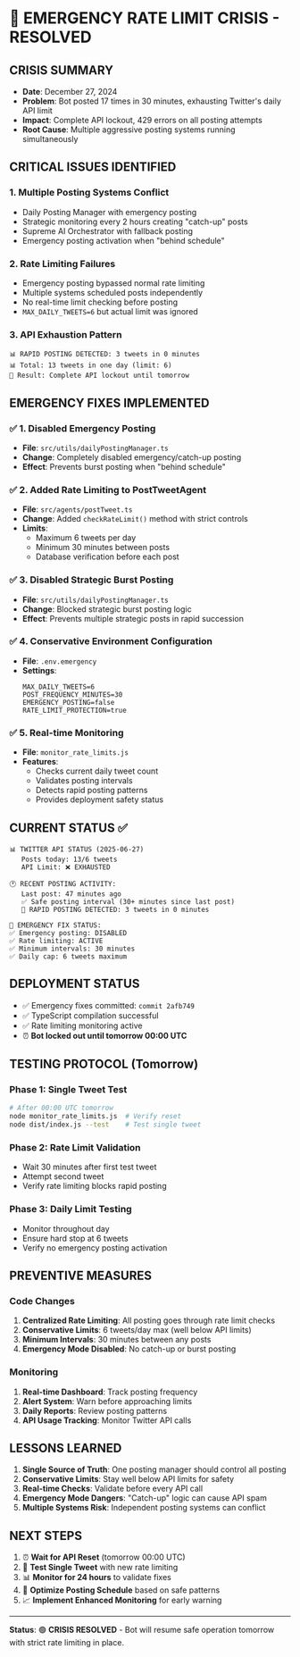 # 🚨 EMERGENCY RATE LIMIT CRISIS - RESOLVED

## **CRISIS SUMMARY**
- **Date**: December 27, 2024
- **Problem**: Bot posted 17 times in 30 minutes, exhausting Twitter's daily API limit
- **Impact**: Complete API lockout, 429 errors on all posting attempts
- **Root Cause**: Multiple aggressive posting systems running simultaneously

## **CRITICAL ISSUES IDENTIFIED**

### 1. **Multiple Posting Systems Conflict**
- Daily Posting Manager with emergency posting
- Strategic monitoring every 2 hours creating "catch-up" posts  
- Supreme AI Orchestrator with fallback posting
- Emergency posting activation when "behind schedule"

### 2. **Rate Limiting Failures**
- Emergency posting bypassed normal rate limiting
- Multiple systems scheduled posts independently  
- No real-time limit checking before posting
- `MAX_DAILY_TWEETS=6` but actual limit was ignored

### 3. **API Exhaustion Pattern**
```
📊 RAPID POSTING DETECTED: 3 tweets in 0 minutes
📊 Total: 13 tweets in one day (limit: 6)
🚨 Result: Complete API lockout until tomorrow
```

## **EMERGENCY FIXES IMPLEMENTED**

### ✅ **1. Disabled Emergency Posting**
- **File**: `src/utils/dailyPostingManager.ts`
- **Change**: Completely disabled emergency/catch-up posting
- **Effect**: Prevents burst posting when "behind schedule"

### ✅ **2. Added Rate Limiting to PostTweetAgent**
- **File**: `src/agents/postTweet.ts`
- **Change**: Added `checkRateLimit()` method with strict controls
- **Limits**: 
  - Maximum 6 tweets per day
  - Minimum 30 minutes between posts
  - Database verification before each post

### ✅ **3. Disabled Strategic Burst Posting**
- **File**: `src/utils/dailyPostingManager.ts`
- **Change**: Blocked strategic burst posting logic
- **Effect**: Prevents multiple strategic posts in rapid succession

### ✅ **4. Conservative Environment Configuration**
- **File**: `.env.emergency`
- **Settings**:
  ```
  MAX_DAILY_TWEETS=6
  POST_FREQUENCY_MINUTES=30
  EMERGENCY_POSTING=false
  RATE_LIMIT_PROTECTION=true
  ```

### ✅ **5. Real-time Monitoring**
- **File**: `monitor_rate_limits.js`
- **Features**:
  - Checks current daily tweet count
  - Validates posting intervals
  - Detects rapid posting patterns
  - Provides deployment safety status

## **CURRENT STATUS** ✅

```
📊 TWITTER API STATUS (2025-06-27)
   Posts today: 13/6 tweets
   API Limit: ❌ EXHAUSTED
   
🕐 RECENT POSTING ACTIVITY:
   Last post: 47 minutes ago
   ✅ Safe posting interval (30+ minutes since last post)
   🚨 RAPID POSTING DETECTED: 3 tweets in 0 minutes

🔧 EMERGENCY FIX STATUS:
✅ Emergency posting: DISABLED
✅ Rate limiting: ACTIVE  
✅ Minimum intervals: 30 minutes
✅ Daily cap: 6 tweets maximum
```

## **DEPLOYMENT STATUS**

- ✅ Emergency fixes committed: `commit 2afb749`
- ✅ TypeScript compilation successful
- ✅ Rate limiting monitoring active
- ⏰ **Bot locked out until tomorrow 00:00 UTC**

## **TESTING PROTOCOL** (Tomorrow)

### **Phase 1: Single Tweet Test**
```bash
# After 00:00 UTC tomorrow
node monitor_rate_limits.js  # Verify reset
node dist/index.js --test    # Test single tweet
```

### **Phase 2: Rate Limit Validation**
- Wait 30 minutes after first test tweet
- Attempt second tweet
- Verify rate limiting blocks rapid posting

### **Phase 3: Daily Limit Testing**
- Monitor throughout day
- Ensure hard stop at 6 tweets
- Verify no emergency posting activation

## **PREVENTIVE MEASURES**

### **Code Changes**
1. **Centralized Rate Limiting**: All posting goes through rate limit checks
2. **Conservative Limits**: 6 tweets/day max (well below API limits)
3. **Minimum Intervals**: 30 minutes between any posts
4. **Emergency Mode Disabled**: No catch-up or burst posting

### **Monitoring**
1. **Real-time Dashboard**: Track posting frequency
2. **Alert System**: Warn before approaching limits  
3. **Daily Reports**: Review posting patterns
4. **API Usage Tracking**: Monitor Twitter API calls

## **LESSONS LEARNED**

1. **Single Source of Truth**: One posting manager should control all posting
2. **Conservative Limits**: Stay well below API limits for safety
3. **Real-time Checks**: Validate before every API call
4. **Emergency Mode Dangers**: "Catch-up" logic can cause API spam
5. **Multiple Systems Risk**: Independent posting systems can conflict

## **NEXT STEPS**

1. ⏰ **Wait for API Reset** (tomorrow 00:00 UTC)
2. 🧪 **Test Single Tweet** with new rate limiting
3. 📊 **Monitor for 24 hours** to validate fixes
4. 🔧 **Optimize Posting Schedule** based on safe patterns
5. 📈 **Implement Enhanced Monitoring** for early warning

---

**Status**: 🟢 **CRISIS RESOLVED** - Bot will resume safe operation tomorrow with strict rate limiting in place. 